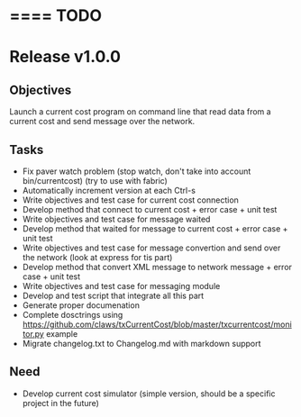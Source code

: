 ====
TODO
====

Release v1.0.0
==============

Objectives
----------
    
Launch a current cost program on command line that read data from a current cost and send message over the network.

Tasks
-----

* Fix paver watch problem (stop watch, don't take into account bin/currentcost) (try to use with fabric)
* Automatically increment version at each Ctrl-s
* Write objectives and test case for current cost connection
* Develop method that connect to current cost + error case + unit test
* Write objectives and test case for message waited
* Develop method that waited for message to current cost + error case + unit test
* Write objectives and test case for message convertion and send over the network (look at express for tis part)
* Develop method that convert XML message to network message + error case  + unit test
* Write objectives and test case for messaging module
* Develop and test script that integrate all this part
* Generate proper documenation
* Complete dosctrings using https://github.com/claws/txCurrentCost/blob/master/txcurrentcost/monitor.py example
* Migrate changelog.txt to Changelog.md with markdown support

Need
----

* Develop current cost simulator (simple version, should be a specific project in the future)

